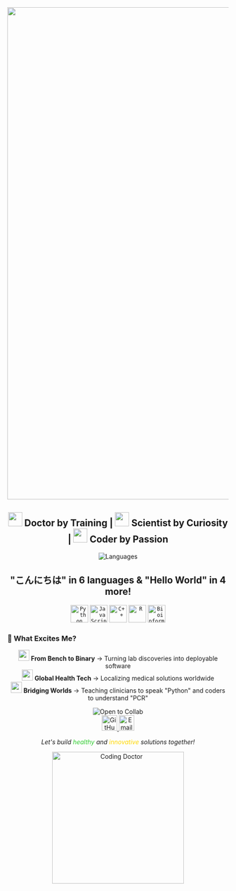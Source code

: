 <div align="center">
  
<img width="2100" height="1120" alt="YouTube Banner - Medical Research   Coding Hub (1)" src="https://github.com/user-attachments/assets/26428ba1-ac92-4299-8e13-1e96fdf7cf45" />







 
 <h2> 
    <img src="https://img.icons8.com/color/48/000000/doctor-female.png" width="32"/> Doctor by Training | 
    <img src="https://img.icons8.com/color/48/000000/test-tube.png" width="32"/> Scientist by Curiosity | 
    <img src="https://img.icons8.com/color/48/000000/source-code.png" width="32"/> Coder by Passion
  </h2>

  <!-- Language Badges -->
  <img src="https://img.shields.io/badge/🗣️_Polyglot-6_Languages_(Native_to_N3)-yellowgreen?style=for-the-badge&logo=duolingo&logoColor=white" alt="Languages">
  <br>


  <h2>"こんにちは" in 6 languages & "Hello World" in 4 more!
  </h2>


  <!-- Tech Stack Icons -->
  <code><img height="40" src="https://img.icons8.com/color/48/000000/python.png" alt="Python" title="Python"></code>
  <code><img height="40" src="https://img.icons8.com/color/48/000000/javascript.png" alt="JavaScript" title="JS"></code>
  <code><img height="40" src="https://img.icons8.com/color/48/000000/c-plus-plus-logo.png" alt="C++" title="C++"></code>
  <code><img height="40" src="https://img.icons8.com/fluency/48/000000/r-project.png" alt="R" title="R"></code>
  <code><img height="40" src="https://img.icons8.com/color/48/4a90e2/dna-helix.png" alt="Bioinformatics" title="Bioinformatics">
  </code></div>



  
### 🌟 What Excites Me?
<p align="center">
  <img src="https://img.icons8.com/color/96/000000/laboratory.png" width="25"/> <strong>From Bench to Binary</strong> → Turning lab discoveries into deployable software<br>
  <img src="https://img.icons8.com/color/96/000000/globe.png" width="25"/> <strong>Global Health Tech</strong> → Localizing medical solutions worldwide<br>
  <img src="https://img.icons8.com/color/96/000000/conference-call.png" width="25"/> <strong>Bridging Worlds</strong> → Teaching clinicians to speak "Python" and coders to understand "PCR"
</p>

<div align="center">
  <!-- Collaboration Banner -->
  <img src="https://img.shields.io/badge/🚀_Open_To-Collaborations-32CD32?style=for-the-badge&logo=github&logoColor=white" alt="Open to Collab">
  <br>




  
  <!-- Social Icons -->
  <a href="https://github.com/aysahasanzade">
    <img src="https://img.icons8.com/color-glass/48/000000/github.png" width="35" alt="GitHub">
  </a>
  <a href="mailto:ayahasanzade@gmail.com">
    <img src="https://img.icons8.com/color/48/000000/gmail.png" width="35" alt="Email">
  </a>





  
  <p><em>Let's build <span style="color:#32CD32">healthy</span> and <span style="color:#FFD700">innovative</span> solutions together!</em></p>
  
  <!-- Footer GIF -->
  <img src="https://media.giphy.com/media/LMcB8XospGZO8UQq87/giphy.gif" width="300" alt="Coding Doctor">
</div>
